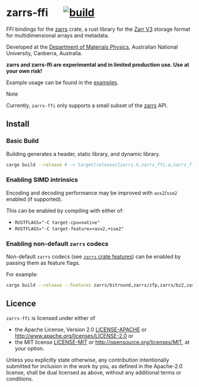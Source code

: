 # zarrs-ffi &emsp; [![build](https://github.com/LDeakin/zarrs-ffi/actions/workflows/ci.yml/badge.svg)](https://github.com/LDeakin/zarrs-ffi/actions/workflows/ci.yml)

FFI bindings for the [zarrs] crate, a rust library for the [Zarr V3](https://zarr.dev) storage format for multidimensional arrays and metadata.

Developed at the [Department of Materials Physics](https://physics.anu.edu.au/research/mp/), Australian National University, Canberra, Australia.

**zarrs and zarrs-ffi are experimental and in limited production use. Use at your own risk!**

Example usage can be found in the [examples](./examples).

> [!NOTE]
> Currently, `zarrs-ffi` only supports a small subset of the [zarrs] API.

## Install

### Basic Build
Building generates a header, static library, and dynamic library.
```bash
cargo build --release # -> target/release/{zarrs.h,zarrs_ffi.a,zarrs_ffi.so}
```

### Enabling SIMD intrinsics
Encoding and decoding performance may be improved with `avx2`/`sse2` enabled (if supported).

This can be enabled by compiling with either of:
 - `RUSTFLAGS="-C target-cpu=native"`
 - `RUSTFLAGS="-C target-feature=+avx2,+sse2"`

### Enabling non-default `zarrs` codecs
Non-default `zarrs` codecs (see [`zarrs` crate features](https://docs.rs/zarrs/latest/zarrs/#crate-features)) can be enabled by passing them as feature flags.

For example:
```bash
cargo build --release --features zarrs/bitround,zarrs/zfp,zarrs/bz2,zarrs/pcodec
```

## Licence
`zarrs-ffi` is licensed under either of
 - the Apache License, Version 2.0 [LICENSE-APACHE](./LICENCE-APACHE) or <http://www.apache.org/licenses/LICENSE-2.0> or
 - the MIT license [LICENSE-MIT](./LICENCE-MIT) or <http://opensource.org/licenses/MIT>, at your option.

Unless you explicitly state otherwise, any contribution intentionally submitted for inclusion in the work by you, as defined in the Apache-2.0 license, shall be dual licensed as above, without any additional terms or conditions.

[zarrs]: https://github.com/LDeakin/zarrs
